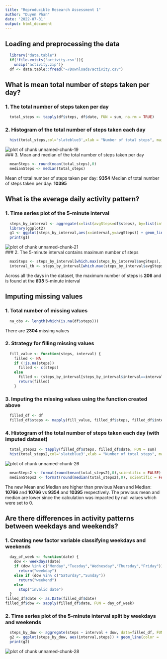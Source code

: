 ```yaml
---
title: "Reproducible Research Assessment 1"
author: "Duyen Phan"
date: '2022-07-31'
output: html_document
---
```


## Loading and preprocessing the data

```r
  library("data.table")
  if(!file.exists('activity.csv')){
    unzip('activity.zip')}
  df <- data.table::fread("~/Downloads/activity.csv")
```

## What is mean total number of steps taken per day?
### 1. The total number of steps taken per day

```r
  total_steps <- tapply(df$steps, df$date, FUN = sum, na.rm = TRUE)
```
### 2. Histogram of the total number of steps taken each day

```r
  hist(total_steps,col='slateblue3',xlab = "Number of total steps", main = "Total number of steps taken each day")
```

<img src="unnamed-chunk-19-1.png" title="plot of chunk unnamed-chunk-19" alt="plot of chunk unnamed-chunk-19" style="display: block; margin: auto;" />
### 3. Mean and median of the total number of steps taken per day

```r
  meanSteps <- round(mean(total_steps),0)
  medianSteps <- median(total_steps)
```
Mean of total number of steps taken per day: **9354**
Median of total number of steps taken per day: **10395**

## What is the average daily activity pattern?
### 1. Time series plot of the 5-minute interval 

```r
  steps_by_interval <- aggregate(x=list(avgSteps=df$steps), by=list(interval=df$interval), FUN = mean, na.rm = TRUE)
  library(ggplot2)
  g1 <- ggplot(steps_by_interval,aes(x=interval,y=avgSteps)) + geom_line(color='slateblue3')
  print(g1)
```

<img src="unnamed-chunk-21-1.png" title="plot of chunk unnamed-chunk-21" alt="plot of chunk unnamed-chunk-21" style="display: block; margin: auto;" />
### 2. The 5-minute interval contains maximum number of steps

```r
  maxSteps <- steps_by_interval[which.max(steps_by_interval$avgSteps),'avgSteps']
  interval_th <- steps_by_interval[which.max(steps_by_interval$avgSteps),'interval']
```
Across all the days in the dataset, the maximum number of steps is **206** and is found at the ***835*** 5-minute interval

## Imputing missing values
### 1. Total number of missing values

```r
  na_obs <- length(which(is.na(df$steps)))
```
There are **2304** missing values
### 2. Strategy for filling missing values

```r
  fill_value <- function(steps, interval) {
    filled <- NA
    if (!is.na(steps))
      filled <- c(steps)
    else
      filled <- (steps_by_interval[steps_by_interval$interval==interval, 'avgSteps'])
      return(filled)
    }
```
### 3. Imputing the missing values using the function created above

```r
  filled_df <- df
  filled_df$steps <- mapply(fill_value, filled_df$steps, filled_df$interval)
```
### 4. Histogram of the total number of steps taken each day (with imputed dataset)

```r
  total_steps2 <- tapply(filled_df$steps, filled_df$date, FUN = sum)
  hist(total_steps2,col='slateblue3',xlab = "Number of total steps", main = "Total number of steps taken each day (imputed data)")
```

<img src="unnamed-chunk-26-1.png" title="plot of chunk unnamed-chunk-26" alt="plot of chunk unnamed-chunk-26" style="display: block; margin: auto;" />

```r
  meanSteps2 <- format(round(mean(total_steps2),0),scientific = FALSE)
  medianSteps2 <- format(round(median(total_steps2),0), scientific = FALSE)
```
The new Mean and Median are higher than previous Mean and Median: **10766** and **10766** vs **9354** and **10395** respectively. The previous mean and median are lower since the calculation was impacted by null values which were set to 0.

## Are there differences in activity patterns between weekdays and weekends?
### 1. Creating new factor variable classifying weekdays and weekends

```r
  day_of_week <- function(date) {
    dow <- weekdays(date)
    if (dow %in% c("Monday","Tuesday","Wednesday","Thursday","Friday"))
      return("weekday")
    else if (dow %in% c("Saturday","Sunday"))
      return("weekend")
    else
      stop("invalid date")
  }
filled_df$date <- as.Date(filled_df$date)
filled_df$dow <- sapply(filled_df$date, FUN = day_of_week)
```
### 2. Time series plot of the 5-minute interval split by weekdays and weekends

```r
  steps_by_dow <- aggregate(steps ~ interval + dow, data=filled_df, FUN=mean) 
  g2 <- ggplot(steps_by_dow, aes(interval,steps)) + geom_line(color = 'slateblue3') + facet_grid(dow ~ .)
  print(g2)
```

<img src="unnamed-chunk-28-1.png" title="plot of chunk unnamed-chunk-28" alt="plot of chunk unnamed-chunk-28" style="display: block; margin: auto;" />
